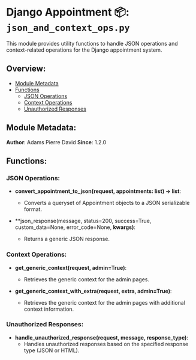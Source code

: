 # Django Appointment 📦: `json_and_context_ops.py`

This module provides utility functions to handle JSON operations and context-related operations for the Django
appointment system.

## Overview:

- [Module Metadata](#module-metadata)
- [Functions](#functions)
    - [JSON Operations](#json-operations)
    - [Context Operations](#context-operations)
    - [Unauthorized Responses](#unauthorized-responses)

## Module Metadata:

**Author**: Adams Pierre David
**Since**: 1.2.0

## Functions:

### JSON Operations:

- **convert_appointment_to_json(request, appointments: list) -> list**:
    - Converts a queryset of Appointment objects to a JSON serializable format.

- **json_response(message, status=200, success=True, custom_data=None, error_code=None, **kwargs)**:
    - Returns a generic JSON response.

### Context Operations:

- **get_generic_context(request, admin=True)**:
    - Retrieves the generic context for the admin pages.

- **get_generic_context_with_extra(request, extra, admin=True)**:
    - Retrieves the generic context for the admin pages with additional context information.

### Unauthorized Responses:

- **handle_unauthorized_response(request, message, response_type)**:
    - Handles unauthorized responses based on the specified response type (JSON or HTML).
